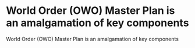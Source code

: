 # World Order (OWO) Master Plan is an amalgamation of key components

World Order (OWO) Master Plan is an amalgamation of key components